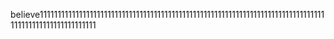believe11111111111111111111111111111111111111111111111111111111111111111111111111111111111111111111111111111111
